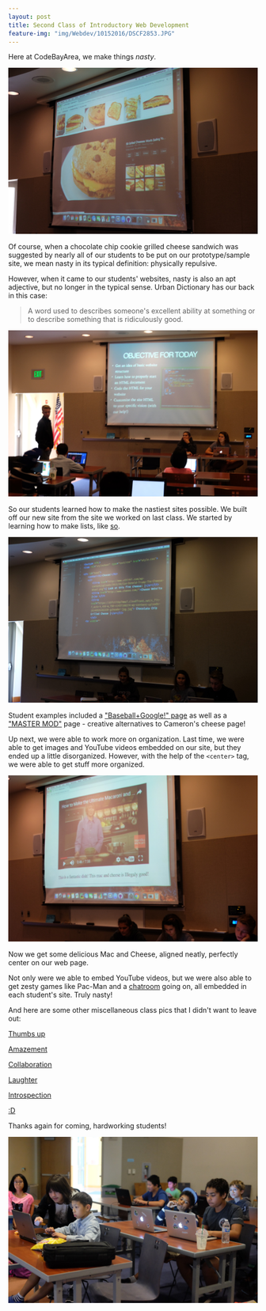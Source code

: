 ```yaml
---
layout: post
title: Second Class of Introductory Web Development
feature-img: "img/Webdev/10152016/DSCF2853.JPG"
---
```


Here at CodeBayArea, we make things *nasty*.

![McBarf](/img/Webdev/10152016/DSCF2841.JPG)

Of course, when a chocolate chip cookie grilled cheese sandwich was suggested by nearly all of our students to be put on our prototype/sample site, we mean nasty in its typical definition: physically repulsive.

However, when it came to our students' websites, nasty is also an apt adjective, but no longer in the typical sense. Urban Dictionary has our back in this case:

> A word used to describes someone's excellent ability at something or to describe something that is ridiculously good.

![Keynote slide](/img/Webdev/10152016/DSCF2832.JPG)

So our students learned how to make the nastiest sites possible. We built off our new site from the site we worked on last class. We started by learning how to make lists, like [so](/img/Webdev/10152016/DSCF2843.JPG).

![The code](/img/Webdev/10152016/DSCF2844.JPG)

Student examples included a ["Baseball+Google!" page](/img/Webdev/10152016/DSCF2848.JPG) as well as a ["MASTER MOD"](/img/Webdev/10152016/DSCF2849.JPG) page - creative alternatives to Cameron's cheese page!

Up next, we were able to work more on organization. Last time, we were able to get images and YouTube videos embedded on our site, but they ended up a little disorganized. However, with the help of the `<center>` tag, we were able to get stuff more organized.

![Mac and Cheese](/img/Webdev/10152016/DSCF2860.JPG)

Now we get some delicious Mac and Cheese, aligned neatly, perfectly center on our web page.

Not only were we able to embed YouTube videos, but we were also able to get zesty games like Pac-Man and a [chatroom](/img/Webdev/10152016/DSCF2876.JPG) going on, all embedded in each student's site. Truly nasty!

And here are some other miscellaneous class pics that I didn't want to leave out:

[Thumbs up](/img/Webdev/10152016/DSCF2838.JPG)

[Amazement](/img/Webdev/10152016/DSCF2889.JPG)

[Collaboration](/img/Webdev/10152016/DSCF2887.JPG)

[Laughter](/img/Webdev/10152016/DSCF2883.JPG)

[Introspection](/img/Webdev/10152016/DSCF2882.JPG)

[:D](/img/Webdev/10152016/DSCF2879.JPG)

Thanks again for coming, hardworking students!

![Nice pic](/img/Webdev/10152016/DSCF2891.JPG)